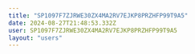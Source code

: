 ```yaml
---
title: "SP1097F7ZJRWE30ZX4MA2RV7EJKP8PRZHFP99T9A5"
date: 2024-08-27T21:48:53.332Z
user: SP1097F7ZJRWE30ZX4MA2RV7EJKP8PRZHFP99T9A5
layout: "users"
---
```

    